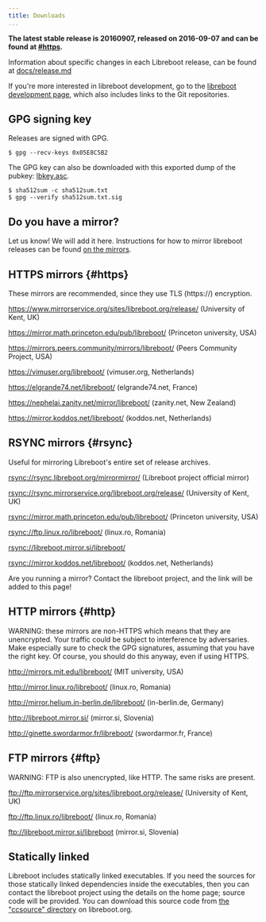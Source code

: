 ```yaml
---
title: Downloads
...
```


**The latest stable release is 20160907, released on 2016-09-07 and can
be found at [\#https](#https).**

Information about specific changes in each Libreboot release, can be found
at [docs/release.md](docs/release.md)

If you're more interested in libreboot development, go to the
[libreboot development page](../git.md), which also includes links to the
Git repositories.

GPG signing key
---------------

Releases are signed with GPG.

    $ gpg --recv-keys 0x05E8C5B2

The GPG key can also be downloaded with this exported dump of the
pubkey: [lbkey.asc](lbkey.asc).

    $ sha512sum -c sha512sum.txt
    $ gpg --verify sha512sum.txt.sig

Do you have a mirror?
---------------------

Let us know! We will add it here. Instructions for how to mirror
libreboot releases can be found [on the mirrors](#https).

HTTPS mirrors {#https}
-------------

These mirrors are recommended, since they use TLS (https://) encryption.

<https://www.mirrorservice.org/sites/libreboot.org/release/> (University
of Kent, UK)

<https://mirror.math.princeton.edu/pub/libreboot/> (Princeton
university, USA)

<https://mirrors.peers.community/mirrors/libreboot/> (Peers Community
Project, USA)

<https://vimuser.org/libreboot/> (vimuser.org, Netherlands)

<https://elgrande74.net/libreboot/> (elgrande74.net, France)

<https://nephelai.zanity.net/mirror/libreboot/> (zanity.net, New Zealand)

<https://mirror.koddos.net/libreboot/> (koddos.net, Netherlands)

RSYNC mirrors {#rsync}
-------------

Useful for mirroring Libreboot's entire set of release archives.

<rsync://rsync.libreboot.org/mirrormirror/> (Libreboot project official mirror)

<rsync://rsync.mirrorservice.org/libreboot.org/release/> (University of Kent,
UK)

<rsync://mirror.math.princeton.edu/pub/libreboot/> (Princeton university, USA)

<rsync://ftp.linux.ro/libreboot/> (linux.ro, Romania)

<rsync://libreboot.mirror.si/libreboot/>

<rsync://mirror.koddos.net/libreboot/> (koddos.net, Netherlands)

Are you running a mirror? Contact the libreboot project, and the link will be
added to this page!

HTTP mirrors {#http}
------------

WARNING: these mirrors are non-HTTPS which means that they are
unencrypted. Your traffic could be subject to interference by
adversaries. Make especially sure to check the GPG signatures, assuming
that you have the right key. Of course, you should do this anyway, even
if using HTTPS.

<http://mirrors.mit.edu/libreboot/> (MIT university, USA)

<http://mirror.linux.ro/libreboot/> (linux.ro, Romania)

<http://mirror.helium.in-berlin.de/libreboot/> (in-berlin.de, Germany)

<http://libreboot.mirror.si/> (mirror.si, Slovenia)

<http://ginette.swordarmor.fr/libreboot/> (swordarmor.fr, France)

FTP mirrors {#ftp}
-----------

WARNING: FTP is also unencrypted, like HTTP. The same risks are present.

<ftp://ftp.mirrorservice.org/sites/libreboot.org/release/> (University
of Kent, UK)

<ftp://ftp.linux.ro/libreboot/> (linux.ro, Romania)

<ftp://libreboot.mirror.si/libreboot> (mirror.si, Slovenia)

Statically linked
------------------

Libreboot includes statically linked executables. If you need the
sources for those statically linked dependencies inside the executables,
then you can contact the libreboot project using the details on the home
page; source code will be provided. You can download this source code
from [the "ccsource" directory](ccsource/) on libreboot.org.
